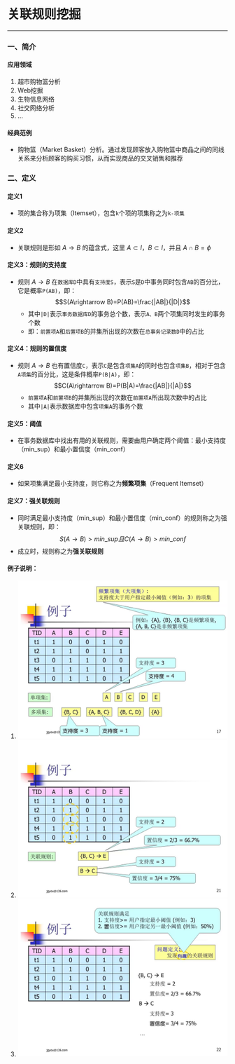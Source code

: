 # 关联规则挖掘

---

### 一、简介

#### 应用领域

1. 超市购物篮分析
2. Web挖掘
3. 生物信息网络
4. 社交网络分析
5. ...

#### 经典范例

- 购物篮（Market Basket）分析。通过发现顾客放入购物篮中商品之间的同线关系来分析顾客的购买习惯，从而实现商品的交叉销售和推荐
### 二、定义
#### 定义1

- 项的集合称为项集（Itemset），包含`k`个项的项集称之为`k-项集`
#### 定义2

- 关联规则是形如 $A\rightarrow B$ 的蕴含式，这里 $A\subset I$，$B\subset I$，并且 $A\cap B = \phi$
#### 定义3：规则的支持度

- 规则 $A\rightarrow B$ 在`数据库D`中具有`支持度S`，表示`S`是`D`中事务同时包含`AB`的百分比，它是概率`P(AB)`，即：$$S(A\rightarrow B)=P(AB)=\frac{|AB|}{|D|}$$
	- 其中`|D|`表示`事务数据库D`的事务总个数，表示`A、B`两个项集同时发生的事务个数
	- 即：`前置项A`和`后置项B`的并集所出现的次数在`总事务记录数D`中的占比
#### 定义4：规则的置信度

- 规则 $A\rightarrow B$ 也有置信度`C`，表示`C`是包含`项集A`的同时也包含`项集B`，相对于包含`A项集`的百分比，这是条件概率`P(B|A)`，即：$$C(A\rightarrow B)=P(B|A)=\frac{|AB|}{|A|}$$
	- `前置项A`和`前置项B`的并集所出现的次数在`前置项A`所出现次数中的占比
	- 其中`|A|`表示数据库中包含`项集A`的事务个数
#### 定义5：阈值

- 在事务数据库中找出有用的关联规则，需要由用户确定两个阈值：最小支持度（min_sup）和最小置信度（min_conf）
#### 定义6

- 如果项集满足最小支持度，则它称之为**频繁项集**（Frequent Itemset）
#### 定义7：强关联规则

- 同时满足最小支持度（min_sup）和最小置信度（min_conf）的规则称之为强关联规则，即：$$S(A\rightarrow B)>min\_sup且C(A\rightarrow B)>min\_conf$$
- 成立时，规则称之为**强关联规则**

#### 例子说明：

1. ![](assets/24630f1cad703ddeb71b5f85cfdf4928.jpg)
2. ![](assets/7068aa49e507bb676fb3116fc4e87580.jpg)
3. ![](assets/9ac5acfe663d08ceef0d7e8c5712d8ea.jpg)

